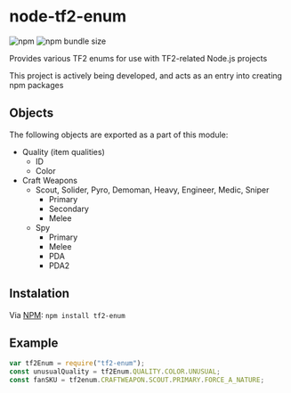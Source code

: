 # node-tf2-enum

![npm](https://img.shields.io/npm/v/tf2-enum?style=flat-square)
![npm bundle size](https://img.shields.io/bundlephobia/min/tf2-enum?style=flat-square)

Provides various TF2 enums for use with TF2-related Node.js projects

This project is actively being developed, and acts as an entry into creating npm packages

## Objects

The following objects are exported as a part of this module:

- Quality (item qualities)
  - ID
  - Color
- Craft Weapons
  - Scout, Solider, Pyro, Demoman, Heavy, Engineer, Medic, Sniper
    - Primary
    - Secondary
    - Melee
  - Spy
    - Primary
    - Melee
    - PDA
    - PDA2

## Instalation

Via [NPM](https://www.npmjs.com/package/tf2-enum): `npm install tf2-enum`

## Example

```javascript
var tf2Enum = require("tf2-enum");
const unusualQuality = tf2Enum.QUALITY.COLOR.UNUSUAL;
const fanSKU = tf2enum.CRAFTWEAPON.SCOUT.PRIMARY.FORCE_A_NATURE;
```
